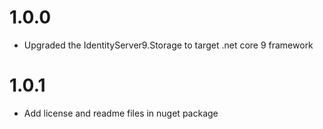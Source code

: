 # 1.0.0
- Upgraded the IdentityServer9.Storage to target .net core 9 framework

# 1.0.1
- Add license and readme files in nuget package
